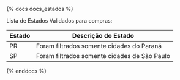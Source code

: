 {% docs docs_estados %}

Lista de Estados Validados para compras:

| Estado        | Descrição do Estado                                                     |
|---------------|-------------------------------------------------------------------------|
| PR            | Foram filtrados somente cidades do Paraná                               |
| SP            | Foram filtrados somente cidades de São Paulo                            |


{% enddocs %}
